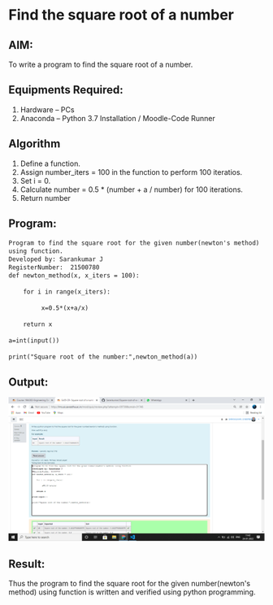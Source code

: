 # Find the square root of a number

## AIM:
To write a program to find the square root of a number.

## Equipments Required:
1. Hardware – PCs
2. Anaconda – Python 3.7 Installation / Moodle-Code Runner

## Algorithm
1. Define a function.
2. Assign number_iters = 100 in the function to perform 100 iteratios.
3. Set i = 0.
4. Calculate  number = 0.5 * (number + a / number) for 100 iterations.
5. Return number

## Program:
```
Program to find the square root for the given number(newton's method) using function.
Developed by: Sarankumar J
RegisterNumber:  21500780
def newton_method(x, x_iters = 100):

    for i in range(x_iters): 

         x=0.5*(x+a/x)

    return x

a=int(input())

print("Square root of the number:",newton_method(a))
```

## Output:
![gitlogo](output.png)


## Result:
Thus the program to find the square root for the given number(newton's method) using function is written and verified using python programming.

